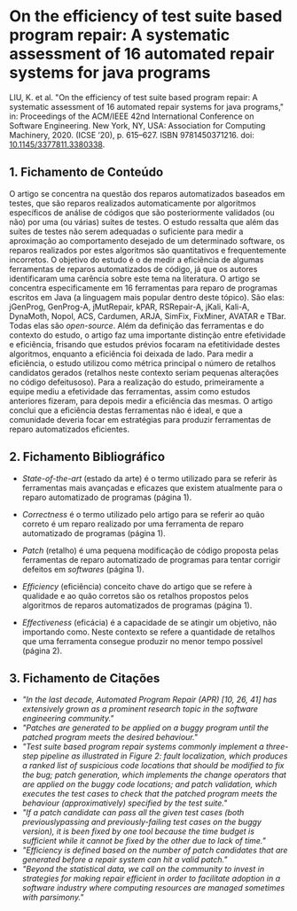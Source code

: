 # On the efficiency of test suite based program repair: A systematic assessment of 16 automated repair systems for java programs

LIU, K. et al. "On the efficiency of test suite based program repair: A systematic
assessment of 16 automated repair systems for java programs," in: Proceedings of the
ACM/IEEE 42nd International Conference on Software Engineering. New
York, NY, USA: Association for Computing Machinery, 2020. (ICSE ’20), p. 615–627.
ISBN 9781450371216. doi: [10.1145/3377811.3380338](https://doi.org/10.1145/3377811.3380338).

## 1. Fichamento de Conteúdo

O artigo se concentra na questão dos reparos automatizados baseados em testes, que são reparos realizados automaticamente por algoritmos específicos de análise de códigos que são posteriormente validados (ou não) por uma (ou várias) suítes de testes. O estudo ressalta que além das suítes de testes não serem adequadas o suficiente para medir a aproximação ao comportamento desejado de um determinado software, os reparos realizados por estes algoritmos são quantitativos e frequentemente incorretos. O objetivo do estudo é o de medir a eficiência de algumas ferramentas de reparos automatizados de código, já que os autores identificaram uma carência sobre este tema na literatura. O artigo se concentra especificamente em 16 ferramentas para reparo de programas escritos em Java (a linguagem mais popular dentro deste tópico). São elas: jGenProg, GenProg-A, jMutRepair, kPAR, RSRepair-A, jKali, Kali-A, DynaMoth, Nopol, ACS, Cardumen, ARJA, SimFix, FixMiner, AVATAR e TBar. Todas elas são _open-source_. Além da definição das ferramentas e do contexto do estudo, o artigo faz uma importante distinção entre efetividade e eficiência, frisando que estudos prévios focaram na efetitividade destes algoritmos, enquanto a eficiência foi deixada de lado. Para medir a eficiência, o estudo utilizou como métrica principal o número de retalhos candidatos gerados (retalhos neste contexto seriam pequenas alterações no código defeitusoso). Para a realização do estudo, primeiramente a equipe mediu a efetividade das ferramentas, assim como estudos anteriores fizeram, para depois medir a eficiência das mesmas. O artigo conclui que a eficiência destas ferramentas não é ideal, e que a comunidade deveria focar em estratégias para produzir ferramentas de reparo automatizados eficientes.

## 2. Fichamento Bibliográfico 

* _State-of-the-art_ (estado da arte) é o termo utilizado para se referir às ferramentas mais avançadas e eficazes que existem atualmente para o reparo automatizado de programas (página 1).

* _Correctness_ é o termo utilizado pelo artigo para se referir ao quão correto é um reparo realizado por uma ferramenta de reparo automatizado de programas (página 1).

* _Patch_ (retalho) é uma pequena modificação de código proposta pelas ferramentas de reparo automatizado de programas para tentar corrigir defeitos em _softwares_ (página 1).

* _Efficiency_ (eficiência) conceito chave do artigo que se refere à qualidade e ao quão corretos são os retalhos propostos pelos algoritmos de reparos automatizados de programas (página 1).

* _Effectiveness_ (eficácia) é a capacidade de se atingir um objetivo, não importando como. Neste contexto se refere a quantidade de retalhos que uma ferramenta consegue produzir no menor tempo possível (página 2).

## 3. Fichamento de Citações 

* _"In the last decade, Automated Program Repair (APR) [10, 26, 41] has extensively grown as a prominent research topic in the software engineering community."_
* _"Patches are generated to be applied on a buggy program until the patched program meets the desired behaviour."_
* _"Test suite based program repair systems commonly implement a three-step pipeline as illustrated in Figure 2: fault localization, which produces a ranked list of suspicious code locations that should be modified to fix the bug; patch generation, which implements the change operators that are applied on the buggy code locations; and patch validation, which executes the test cases to check that the patched program meets the behaviour (approximatively) specified by the test suite."_
* _"If a patch candidate can pass all the given test cases (both previouslypassing and previously-failing test cases on the buggy version), it is been fixed by one tool because the time budget is sufficient while it cannot be fixed by the other due to lack of time."_
* _"Efficiency is defined based on the number of patch candidates that are generated before a repair system can hit a valid patch."_
* _"Beyond the statistical data, we call on the community to invest in strategies for making repair efficient in order to facilitate adoption in a software industry where computing resources are managed sometimes with parsimony."_
